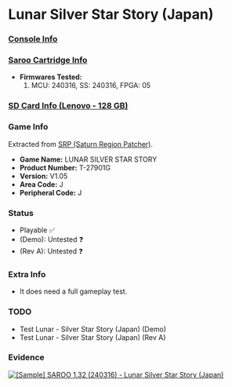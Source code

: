 # Lunar Silver Star Story (Japan)

### [Console Info](../../../../Info/Consoles/VA13/README.md)

### [Saroo Cartridge Info](../../../../Info/Cartridges/RetroGameParadiseStore/1.32F/README.md)

- <b>Firmwares Tested:</b>
  1. MCU: 240316, SS: 240316, FPGA: 05

### [SD Card Info (Lenovo - 128 GB)](../../../../Info/SdCards/Lenovo/128GB/README.md)

### Game Info

Extracted from [SRP (Saturn Region Patcher)](https://segaxtreme.net/resources/saturn-region-patcher.81/download).

- <b>Game Name:</b> LUNAR SILVER STAR STORY
- <b>Product Number:</b> T-27901G
- <b>Version:</b> V1.05
- <b>Area Code:</b> J
- <b>Peripheral Code:</b> J

### Status

- Playable :white_check_mark:
- (Demo): Untested :question:
- (Rev A): Untested :question:

### Extra Info

- It does need a full gameplay test.

### TODO

- Test Lunar - Silver Star Story (Japan) (Demo)
- Test Lunar - Silver Star Story (Japan) (Rev A)

### Evidence

[![[Sample] SAROO 1.32 (240316) - Lunar Silver Star Story (Japan)](https://img.youtube.com/vi/ZVvscK5ylLM/0.jpg)](https://www.youtube.com/watch?v=ZVvscK5ylLM)
